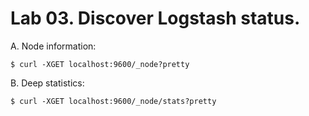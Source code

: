# Lab 03. Discover Logstash status.

A. Node information:
```
$ curl -XGET localhost:9600/_node?pretty
```

B. Deep statistics:
```
$ curl -XGET localhost:9600/_node/stats?pretty
```
